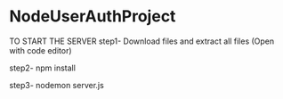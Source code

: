 ﻿# NodeUserAuthProject

TO START THE SERVER
 step1- Download files and extract all files (Open with code editor)

 step2- npm install

 step3- nodemon server.js
 
